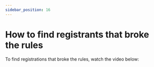 ```yaml
---
sidebar_position: 16
---
```




# How to find registrants that broke the rules

To find registrations that broke the rules, watch the video below:
